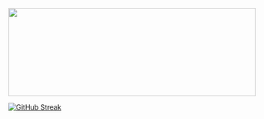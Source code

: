 <img src="space.gif" width=100% height=180>

[![GitHub Streak](https://streak-stats.demolab.com/?user=MonolithProjects&theme=tokyonight-duo)](https://git.io/streak-stats)
